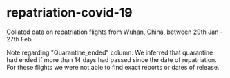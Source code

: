 # repatriation-covid-19
Collated data on repatriation flights from Wuhan, China, between 29th Jan - 27th Feb

Note regarding "Quarantine_ended" column: We inferred that quarantine had ended if more than 14 days had passed since the date of repatriation. For these flights we were not able to find exact reports or dates of release.
